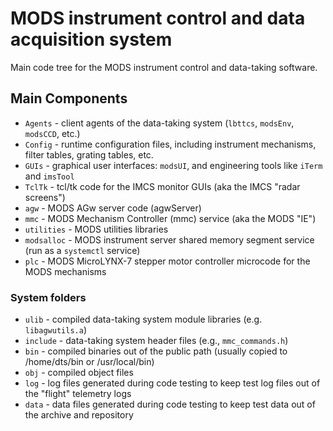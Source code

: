 # MODS instrument control and data acquisition system

Main code tree for the MODS instrument control and data-taking software.

## Main Components

  * `Agents` - client agents of the data-taking system (`lbttcs`, `modsEnv`, `modsCCD`, etc.)
  * `Config` - runtime configuration files, including instrument mechanisms, filter tables, grating tables, etc.
  * `GUIs` - graphical user interfaces: `modsUI`, and engineering tools like `iTerm` and `imsTool`
  * `TclTk` - tcl/tk code for the IMCS monitor GUIs (aka the IMCS "radar screens")
  * `agw` - MODS AGw server code (agwServer)
  * `mmc` - MODS Mechanism Controller (mmc) service (aka the MODS "IE")
  * `utilities` - MODS utilities libraries
  * `modsalloc` - MODS instrument server shared memory segment service (run as a `systemctl` service)
  * `plc` - MODS MicroLYNX-7 stepper motor controller microcode for the MODS mechanisms

### System folders
  * `ulib` - compiled data-taking system module libraries (e.g. `libagwutils.a`)
  * `include` - data-taking system header files (e.g., `mmc_commands.h`)
  * `bin` - compiled binaries out of the public path (usually copied to /home/dts/bin or /usr/local/bin)
  * `obj` - compiled object files
  * `log` - log files generated during code testing to keep test log files out of the "flight" telemetry logs
  * `data` - data files generated during code testing to keep test data out of the archive and repository
